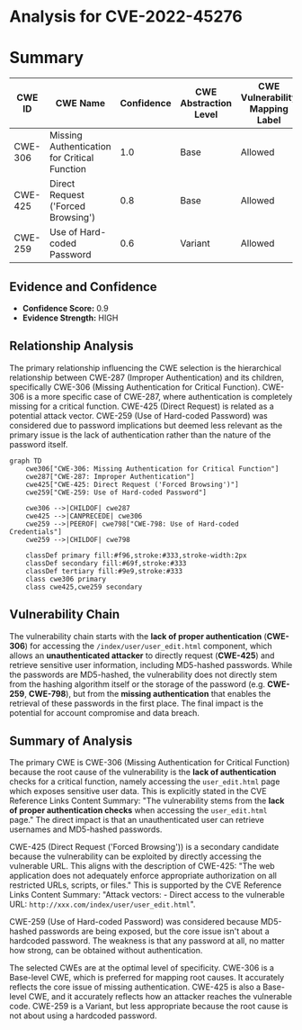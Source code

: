 # Analysis for CVE-2022-45276

# Summary
| CWE ID | CWE Name | Confidence | CWE Abstraction Level | CWE Vulnerability Mapping Label | CWE-Vulnerability Mapping Notes |
|---|---|---|---|---|---|
| CWE-306 | Missing Authentication for Critical Function | 1.0 | Base | Allowed | Primary CWE |
| CWE-425 | Direct Request ('Forced Browsing') | 0.8 | Base | Allowed | Secondary Candidate |
| CWE-259 | Use of Hard-coded Password | 0.6 | Variant | Allowed | Secondary Candidate |

## Evidence and Confidence

*   **Confidence Score:** 0.9
*   **Evidence Strength:** HIGH

## Relationship Analysis
The primary relationship influencing the CWE selection is the hierarchical relationship between CWE-287 (Improper Authentication) and its children, specifically CWE-306 (Missing Authentication for Critical Function). CWE-306 is a more specific case of CWE-287, where authentication is completely missing for a critical function. CWE-425 (Direct Request) is related as a potential attack vector. CWE-259 (Use of Hard-coded Password) was considered due to password implications but deemed less relevant as the primary issue is the lack of authentication rather than the nature of the password itself.

```mermaid
graph TD
    cwe306["CWE-306: Missing Authentication for Critical Function"]
    cwe287["CWE-287: Improper Authentication"]
    cwe425["CWE-425: Direct Request ('Forced Browsing')"]
    cwe259["CWE-259: Use of Hard-coded Password"]
    
    cwe306 -->|CHILDOF| cwe287
    cwe425 -->|CANPRECEDE| cwe306
    cwe259 -->|PEEROF| cwe798["CWE-798: Use of Hard-coded Credentials"]
    cwe259 -->|CHILDOF| cwe798
    
    classDef primary fill:#f96,stroke:#333,stroke-width:2px
    classDef secondary fill:#69f,stroke:#333
    classDef tertiary fill:#9e9,stroke:#333
    class cwe306 primary
    class cwe425,cwe259 secondary
```

## Vulnerability Chain
The vulnerability chain starts with the **lack of proper authentication** (**CWE-306**) for accessing the `/index/user/user_edit.html` component, which allows an **unauthenticated attacker** to directly request (**CWE-425**) and retrieve sensitive user information, including MD5-hashed passwords. While the passwords are MD5-hashed, the vulnerability does not directly stem from the hashing algorithm itself or the storage of the password (e.g. **CWE-259**, **CWE-798**), but from the **missing authentication** that enables the retrieval of these passwords in the first place. The final impact is the potential for account compromise and data breach.

## Summary of Analysis
The primary CWE is CWE-306 (Missing Authentication for Critical Function) because the root cause of the vulnerability is the **lack of authentication** checks for a critical function, namely accessing the `user_edit.html` page which exposes sensitive user data. This is explicitly stated in the CVE Reference Links Content Summary: "The vulnerability stems from the **lack of proper authentication checks** when accessing the `user_edit.html` page." The direct impact is that an unauthenticated user can retrieve usernames and MD5-hashed passwords.

CWE-425 (Direct Request ('Forced Browsing')) is a secondary candidate because the vulnerability can be exploited by directly accessing the vulnerable URL. This aligns with the description of CWE-425: "The web application does not adequately enforce appropriate authorization on all restricted URLs, scripts, or files." This is supported by the CVE Reference Links Content Summary: "Attack vectors: - Direct access to the vulnerable URL: `http://xxx.com/index/user/user_edit.html`".

CWE-259 (Use of Hard-coded Password) was considered because MD5-hashed passwords are being exposed, but the core issue isn't about a hardcoded password. The weakness is that any password at all, no matter how strong, can be obtained without authentication.

The selected CWEs are at the optimal level of specificity. CWE-306 is a Base-level CWE, which is preferred for mapping root causes. It accurately reflects the core issue of missing authentication. CWE-425 is also a Base-level CWE, and it accurately reflects how an attacker reaches the vulnerable code. CWE-259 is a Variant, but less appropriate because the root cause is not about using a hardcoded password.